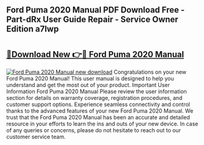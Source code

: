 ## Ford Puma 2020 Manual PDF Download Free - Part-dRx User Guide Repair - Service Owner Edition a7Iwp

# <h2><a href="http://cf25463.oget.top/?id=Ford+Puma+2020+Manual">🔗Download New 👉🔴 Ford Puma 2020 Manual</a></h2>

[![Ford Puma 2020 Manual new download](https://i.imgur.com/5g1atiW.png)](http://cf25463.oget.top/?id=Ford+Puma+2020+Manual)
Congratulations on your new Ford Puma 2020 Manual! This user manual is designed to help you understand and get the most out of your product. Important User Information Ford Puma 2020 Manual Please review the user information section for details on warranty coverage, registration procedures, and customer support options. Experience seamless connectivity and control thanks to the advanced features of your new Ford Puma 2020 Manual. We trust that the Ford Puma 2020 Manual has been an accurate and detailed resource in your efforts to learn the ins and outs of your new device. In case of any queries or concerns, please do not hesitate to reach out to our customer service team.

